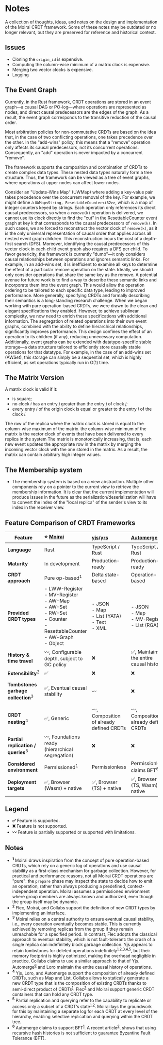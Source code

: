 # Notes

A collection of thoughts, ideas, and notes on the design and implementation of the
Moirai CRDT framework. Some of these notes may be outdated or no longer relevant,
but they are preserved for reference and historical context.

## Issues

- Cloning the `origin_id` is expensive.
- Computing the column-wise minimum of a matrix clock is expensive.
- Merging two vector clocks is expensive.
- Logging

## The Event Graph

Currently, in the Rust framework, CRDT operations are stored in an event graph—a
causal DAG or PO-log—where operations are represented as nodes, and direct
causal predecessors are the edges of the graph. As a result, the event graph
corresponds to the transitive reduction of the causal order.

Most arbitration policies for non-commutative CRDTs are based on the idea that,
in the case of two conflicting operations, one takes precedence over the other.
In the "add-wins" policy, this means that a "remove" operation only affects its
causal predecessors, not its concurrent operations. Consequently, an "add"
operation is never impacted by a concurrent "remove".

The framework supports the composition and combination of CRDTs to create complex
data types. These nested data types naturally form a tree structure. Thus, the
framework can be viewed as a tree of event graphs, where operations at upper nodes
can affect lower nodes.

Consider an "Update-Wins Map" (UWMap) where adding a key-value pair takes
precedence over the concurrent removal of the key. For example, we might define
a `UWMap<String, ResettableCounter<i32>>`, which is a map of integer counters
keyed by strings. Each operation only references its direct causal predecessors,
so when a `remove(k)` operation is delivered, we cannot use its clock directly
to find the "cut" in the ResettableCounter event graph at key k that corresponds
to the causal predecessors of `remove(k)`. In such cases, we are forced to
reconstruct the vector clock of `remove(k)`, as it is the only universal
representation of causal order that applies across all nested event graph
children. This reconstruction incurs the cost of a depth-first search (DFS).
Moreover, identifying the causal predecessors of this vector clock in each child
event graph also requires a DFS per child. To favor genericity, the framework is
currently "dumb"—it only considers causal relationships between operations and
ignores semantic links. For example, in an add-wins set, it is inefficient to
examine all keys to determine the effect of a particular remove operation on the
state. Ideally, we should only consider operations that share the same key as
the remove. A potential avenue for future work is to find a way to describe
these semantic links and incorporate them into the event graph. This would allow
the operation ordering to be tailored to each specific data type, leading to
improved performance. More generally, specifying CRDTs and formally describing
their semantics is a long-standing research challenge. When we began working
with pure operation-based CRDTs, we were drawn to the clean and elegant
specifications they enabled. However, to achieve sublinear complexity, we now
need to enrich these specifications with additional information. The segregation
of related operations into their own event graphs, combined with the ability to
define hierarchical relationships, significantly improves performance. This
design confines the effect of an operation to its children (if any), reducing
unnecessary computation. Additionally, event graphs can be extended with
datatype-specific stable storage—a data structure tailored to efficiently store
causally stable operations for that datatype. For example, in the case of an
add-wins set (AWSet), this storage can simply be a sequential set, which is
highly efficient, as set operations typically run in O(1) time.

## The Matrix Version

A matrix clock is valid if it:

- is square;
- no clock $i$ has an entry $j$ greater than the entry $j$ of clock $j$;
- every entry $i$ of the origin clock is equal or greater to the entry $i$ of the clock $i$.

The row of the replica where the matrix clock is stored is equal to the
column-wise maximum of the matrix. the column-wise minimum of the matrix is the
vector clock of events that have been delivered to every replica in the system
The matrix is monotonically increasing, that is, each new event updates the
appropriate row in the matrix by merging the incoming vector clock with the one
stored in the matrix. As a result, the matrix can contain arbitrary high integer
values.

## The Membership system

- The membership system is based on a view abstraction. Multiple other components rely on a pointer to the current view to retrieve the membership information. It is clear that the current implementation will produce issues in the future as the serialization/deserialization will have to convert the index of the "local replica" of the sender's view to its index in the receiver view.

## Feature Comparison of CRDT Frameworks

| Feature                                       | **⭐ [Moirai](https://gitlab.deeplab.fr/leo.olivier/po-crdt)**                                                                    | **[yjs](https://github.com/yjs/yjs)/[yrs](https://docs.rs/yrs/latest/yrs/)** | **[Automerge](https://github.com/automerge)**    | **[Collabs](https://github.com/composablesys/collabs)**                                                   | **[Loro](https://github.com/loro-dev/loro)**                                                        | **[Flec](https://gitlab.soft.vub.ac.be/jimbauwens/flec/)**                      |
| --------------------------------------------- | :-------------------------------------------------------------------------------------------------------------------------------- | :--------------------------------------------------------------------------- | :----------------------------------------------- | :-------------------------------------------------------------------------------------------------------- | :-------------------------------------------------------------------------------------------------- | :------------------------------------------------------------------------------ |
| **Language**                                  | Rust                                                                                                                              | TypeScript / Rust                                                            | TypeScript / Rust                                | TypeScript                                                                                                | Rust                                                                                                | TypeScript                                                                      |
| **Maturity**                                  | In development                                                                                                                    | Production-ready                                                             | Production-ready                                 | Academic                                                                                                  | Production-ready                                                                                    | Academic                                                                        |
| **CRDT approach**                             | Pure op-based<sup>1</sup>                                                                                                         | Delta state-based                                                            | Operation-based                                  | Mixed                                                                                                     | Operation-based                                                                                     | Pure op-based                                                                   |
| **Provided CRDT types**                       | - LWW-Register<br>- MV-Register<br>- AW-Map<br>- AW-Set<br>- RW-Set<br>- Counter<br>- ResettableCounter<br>- AW-Graph<br>- Object | - JSON<br>- Map<br>- List (YATA)<br>- Text<br>- XML                          | - JSON<br>- Map<br>- MV-Register<br>- List (RGA) | - Flag<br>- Counter<br>- Text & Rich Text (Peritext)<br>- AW-Set<br>- LWW-Map<br>- List (Fugue, Peritext) | - JSON<br>- LWW Map<br>- List (Peritext, Fugue, Eg-Walker)<br>- Movable List<br>- Tree<br>- Counter | - RW-Map<br>- UW-Map<br>- LWW-Register<br>- MV-Register<br>- AW-Set<br>- RW-Set |
| **History & time travel**                     | 〰️, Configurable depth, subject to GC policy                                                                                      | ❌                                                                           | ✅, Maintains the entire causal history          | ❌                                                                                                        | ✅, Maintains the entire causal history                                                             | ❌                                                                              |
| **Extensibility**<sup>2</sup>                 | ✅                                                                                                                                | ❌                                                                           | ❌                                               | ✅                                                                                                        | ❌                                                                                                  | ✅                                                                              |
| **Tombstones garbage collection**<sup>3</sup> | ✅, Eventual causal stability                                                                                                     | 〰️                                                                           | ❌                                               | 〰️, Unclear                                                                                               | ❌                                                                                                  | 〰️, Clasical causal stability                                                   |
| **CRDT nesting**<sup>4</sup>                  | ✅, Generic                                                                                                                       | 〰️, Composition of already defined CRDTs                                     | 〰️, Composition of already defined CRDTs         | 〰️, Static generation                                                                                     | 〰️, Composition of already existing CRDTs                                                           | ✅, Generic                                                                     |
| **Partial replication / queries**<sup>5</sup> | 〰️, Foundations ready (hierarchical segregation)                                                                                  | ❌                                                                           | ❌                                               | ❌                                                                                                        | ❌                                                                                                  | ❌                                                                              |
| **Considered environment**                    | Permissioned<sup>1</sup>                                                                                                          | Permissionless                                                               | Permissionless, claims BFT<sup>6</sup>           | Permissionless                                                                                            | Permissionless                                                                                      | Unclear                                                                         |
| **Deployment targets**                        | ✅, Browser (Wasm) + native                                                                                                       | ✅, Browser (TS) + native                                                    | ✅, Browser (TS, Wasm) + native                  | 〰️, Browser only                                                                                          | ✅, Browser (Wasm) + native                                                                         | 〰️, Browser only                                                                |

## Legend

- **✅** Feature is supported.
- **❌** Feature is not supported.
- **〰️** Feature is partially supported or supported with limitations.

## Notes

- **<sup>1</sup>** Moirai draws inspiration from the concept of pure operation-based CRDTs, which rely on a generic log of operations and use causal stability as a first-class mechanism for garbage collection. However, for practical and performance reasons, not all Moirai CRDT operations are "pure": the `prepare` phase may inspect the state to decide how to emit an operation, rather than always producing a predefined, context-independent operation. Moirai assumes a permissioned environment where group members are always known and authorized, even though the group itself may be dynamic.
- **<sup>2</sup>** Flec, Moirai, and Collabs support the definition of new CRDT types by implementing an interface.
- **<sup>3</sup>** Moirai relies on a central authority to ensure eventual causal stability, i.e., every operation eventually becomes stable. This is currently achieved by removing replicas from the group if they remain unreachable for a specified period. In contrast, Flec adopts the classical approach to eventual stability, which is not fault-tolerant: the crash of a single replica can indefinitely block garbage collection. Yjs appears to retain tombstones for deleted operations indefinitely<sup>[1](https://github.com/yjs/yjs/blob/main/INTERNALS.md#deletions),[2](https://discuss.yjs.dev/t/should-size-of-binary-ydoc-be-monotonically-increasing/2325/3),[3](https://discuss.yjs.dev/t/clear-document-history-and-reject-old-updates/945),[4](https://github.com/yjs/yjs?tab=readme-ov-file#yjs-crdt-algorithm),[5](https://blog.kevinjahns.de/are-crdts-suitable-for-shared-editing)</sup>, but their memory footprint is highly optimized, making the overhead negligible in practice. Collabs claims to use a similar approach to that of Yjs. Automerge<sup>[6](https://automerge.org/docs/cookbook/modeling-data/)</sup> and Loro maintain the entire causal history of operations.
- **<sup>4</sup>** Yjs, Loro, and Automerge support the composition of already defined CRDTs, such as Map and List. Collabs allows to statically generate a new CRDT type that is the composition of existing CRDTs thanks to semi-direct product of CRDTs<sup>[1](https://arxiv.org/pdf/2212.02618)</sup>. Flec<sup>[2](https://drops.dagstuhl.de/storage/00lipics/lipics-vol263-ecoop2023/LIPIcs.ECOOP.2023.2/LIPIcs.ECOOP.2023.2.pdf)</sup> and Moirai support generic CRDT containers that can hold any CRDT type.
- **<sup>5</sup>** Partial replication and querying refer to the capability to replicate or access only a subset of a CRDT’s state<sup>[1](https://arxiv.org/pdf/1806.10254),[2](https://ieeexplore.ieee.org/stamp/stamp.jsp?tp=&arnumber=7396168)</sup>. Moirai lays the groundwork for this by maintaining a separate log for each CRDT at every level of the hierarchy, enabling selective replication and querying within the CRDT tree.
- **<sup>6</sup>** Automerge claims to support BFT<sup>[1](https://liangrunda.com/posts/automerge-internal-2/)</sup>. A recent article<sup>[2](https://doi.org/10.1016/j.parco.2025.103136)</sup>, shows that using recursive hash histories is not sufficient to guarantee Byzantine Fault Tolerance (BFT).
